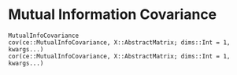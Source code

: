 # Mutual Information Covariance

```@docs
MutualInfoCovariance
cov(ce::MutualInfoCovariance, X::AbstractMatrix; dims::Int = 1, kwargs...)
cor(ce::MutualInfoCovariance, X::AbstractMatrix; dims::Int = 1, kwargs...)
```
